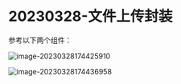 # 20230328-文件上传封装

参考以下两个组件：

![image-20230328174425910](https://s2.loli.net/2023/03/28/tSTNeG2wxjIulhX.png)

![image-20230328174436958](https://s2.loli.net/2023/03/28/Mu4dUJaKOroAcCI.png)